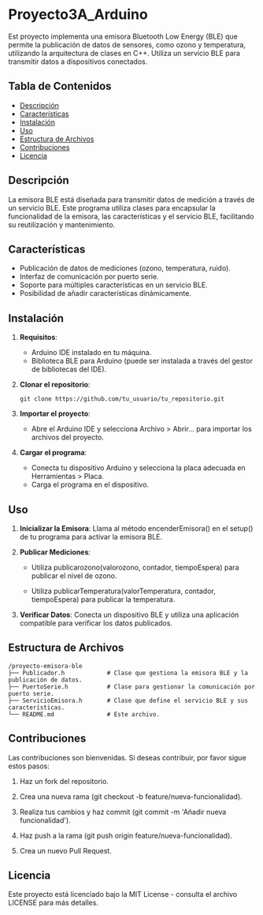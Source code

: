 # Proyecto3A_Arduino

Est proyecto implementa una emisora Bluetooth Low Energy (BLE) que permite la publicación de datos de sensores, como ozono y temperatura, utilizando la arquitectura de clases en C++. Utiliza un servicio BLE para transmitir datos a dispositivos conectados.

## Tabla de Contenidos

- [Descripción](#descripción)
- [Características](#características)
- [Instalación](#instalación)
- [Uso](#uso)
- [Estructura de Archivos](#estructura-de-archivos)
- [Contribuciones](#contribuciones)
- [Licencia](#licencia)

## Descripción

La emisora BLE está diseñada para transmitir datos de medición a través de un servicio BLE. Este programa utiliza clases para encapsular la funcionalidad de la emisora, las características y el servicio BLE, facilitando su reutilización y mantenimiento.

## Características

- Publicación de datos de mediciones (ozono, temperatura, ruido).
- Interfaz de comunicación por puerto serie.
- Soporte para múltiples características en un servicio BLE.
- Posibilidad de añadir características dinámicamente.

## Instalación

1. **Requisitos**:
   - Arduino IDE instalado en tu máquina.
   - Biblioteca BLE para Arduino (puede ser instalada a través del gestor de bibliotecas del IDE).

2. **Clonar el repositorio**:
    ```
    git clone https://github.com/tu_usuario/tu_repositorio.git
    ```

3. **Importar el proyecto**:

    - Abre el Arduino IDE y selecciona Archivo > Abrir... para importar los archivos del proyecto.

4. **Cargar el programa**:

    - Conecta tu dispositivo Arduino y selecciona la placa adecuada en Herramientas > Placa.
    - Carga el programa en el dispositivo.

 ## Uso

1. **Inicializar la Emisora**: Llama al método encenderEmisora() en el setup() de tu programa para activar la emisora BLE.

2. **Publicar Mediciones**:

    - Utiliza publicarozono(valorozono, contador, tiempoEspera) para publicar el nivel de ozono.

    - Utiliza publicarTemperatura(valorTemperatura, contador, tiempoEspera) para publicar la temperatura.

3. **Verificar Datos**: Conecta un dispositivo BLE y utiliza una aplicación compatible para verificar los datos publicados.

 ## Estructura de Archivos

```
/proyecto-emisora-ble
├── Publicador.h            # Clase que gestiona la emisora BLE y la publicación de datos.
├── PuertoSerie.h           # Clase para gestionar la comunicación por puerto serie.
├── ServicioEmisora.h       # Clase que define el servicio BLE y sus características.
└── README.md               # Este archivo.
```

 ## Contribuciones

Las contribuciones son bienvenidas. Si deseas contribuir, por favor sigue estos pasos:

1. Haz un fork del repositorio.

2. Crea una nueva rama (git checkout -b feature/nueva-funcionalidad).

3. Realiza tus cambios y haz commit (git commit -m 'Añadir nueva funcionalidad').

4. Haz push a la rama (git push origin feature/nueva-funcionalidad).

5. Crea un nuevo Pull Request.

 ## Licencia
 
Este proyecto está licenciado bajo la MIT License - consulta el archivo LICENSE para más detalles.